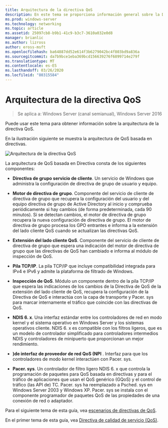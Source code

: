 ```yaml
---
title: Arquitectura de la directiva QoS
description: En este tema se proporciona información general sobre la Directiva de calidad de servicio (QoS), que permite usar directiva de grupo para priorizar el ancho de banda del tráfico de red de aplicaciones y servicios específicos en Windows Server 2016.
ms.prod: windows-server
ms.technology: networking
ms.topic: article
ms.assetid: 25097cb8-b9b1-41c9-b3c7-3610a032e0d8
manager: brianlic
ms.author: lizross
author: eross-msft
ms.openlocfilehash: ba64887dd52e614f3b6279042bc4f803bd9a836a
ms.sourcegitcommit: da7b9bce1eba369bcd156639276f6899714e279f
ms.translationtype: MT
ms.contentlocale: es-ES
ms.lasthandoff: 03/26/2020
ms.locfileid: "80315584"
---
```

# <a name="qos-policy-architecture"></a>Arquitectura de la directiva QoS

>Se aplica a: Windows Server (canal semianual), Windows Server 2016

Puede usar este tema para obtener información sobre la arquitectura de la directiva QoS.

En la ilustración siguiente se muestra la arquitectura de QoS basada en directivas.

![Arquitectura de la directiva QoS](../../media/QoS/QoS-Policy-Architecture.jpg)

La arquitectura de QoS basada en Directiva consta de los siguientes componentes:

- **Directiva de grupo servicio de cliente**. Un servicio de Windows que administra la configuración de directiva de grupo de usuario y equipo.

- **Motor de directiva de grupo**. Componente del servicio de cliente de directiva de grupo que recupera la configuración del usuario y del equipo directiva de grupo de Active Directory al inicio y comprueba periódicamente si hay cambios \(de forma predeterminada, cada 90 minutos\). Si se detectan cambios, el motor de directiva de grupo recupera la nueva configuración de directiva de grupo. El motor de directiva de grupo procesa los GPO entrantes e informa a la extensión del lado cliente QoS cuando se actualizan las directivas QoS.

- **Extensión del lado cliente QoS**. Componente del servicio de cliente de directiva de grupo que espera una indicación del motor de directiva de grupo que las directivas de QoS han cambiado e informa al módulo de inspección de QoS.

- **Pila TCP/IP**. La pila TCP/IP que incluye compatibilidad integrada para IPv4 e IPv6 y admite la plataforma de filtrado de Windows. 

- **Inspección de QoS**. Módulo un componente dentro de la pila TCP/IP que espera las indicaciones de los cambios de la Directiva de QoS de la extensión del lado cliente de QoS, recupera la configuración de la Directiva de QoS e interactúa con la capa de transporte y Pacer. sys para marcar internamente el tráfico que coincide con las directivas de QoS.

- **NDIS 6. x**. Una interfaz estándar entre los controladores de red en modo kernel y el sistema operativo en Windows Server y los sistemas operativos cliente. NDIS 6. x es compatible con los filtros ligeros, que es un modelo de controlador simplificado para controladores intermedios NDIS y controladores de minipuerto que proporcionan un mejor rendimiento.

- **\)de interfaz de proveedor de red QoS \(NPI** . Interfaz para que los controladores de modo kernel interactúen con Pacer. sys.

- **Pacer. sys**. Un controlador de filtro ligero NDIS 6. x que controla la programación de paquetes para QoS basada en directivas y para el tráfico de aplicaciones que usan el QoS genérico \(GQoS\) y el control de tráfico \(las API de\) TC. Pacer. sys ha reemplazado a Psched. sys en Windows Server 2003 y Windows XP. Pacer. sys se instala con el componente programador de paquetes QoS de las propiedades de una conexión de red o adaptador.

Para el siguiente tema de esta guía, vea [escenarios de directivas de QoS](qos-policy-scenarios.md).

En el primer tema de esta guía, vea [Directiva de calidad de servicio (QoS)](qos-policy-top.md).

